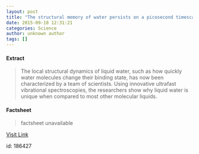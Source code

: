 ```yaml
---
layout: post
title: "The structural memory of water persists on a picosecond timescale"
date: 2015-09-18 12:31:21
categories: Science
author: unknown author
tags: []
---
```



#### Extract
>The local structural dynamics of liquid water, such as how quickly water molecules change their binding state, has now been characterized by a team of scientists. Using innovative ultrafast vibrational spectroscopies, the researchers show why liquid water is unique when compared to most other molecular liquids. 

#### Factsheet
>factsheet unavailable

[Visit Link](http://www.sciencedaily.com/releases/2015/09/150918083121.htm)

id:  186427
